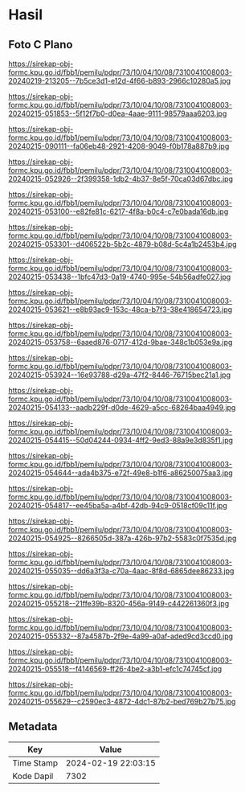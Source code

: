 # Hasil

## Foto C Plano

https://sirekap-obj-formc.kpu.go.id/fbb1/pemilu/pdpr/73/10/04/10/08/7310041008003-20240219-213205--7b5ce3d1-e12d-4f66-b893-2966c10280a5.jpg

https://sirekap-obj-formc.kpu.go.id/fbb1/pemilu/pdpr/73/10/04/10/08/7310041008003-20240215-051853--5f12f7b0-d0ea-4aae-9111-98579aaa6203.jpg

https://sirekap-obj-formc.kpu.go.id/fbb1/pemilu/pdpr/73/10/04/10/08/7310041008003-20240215-090111--fa06eb48-2921-4208-9049-f0b178a887b9.jpg

https://sirekap-obj-formc.kpu.go.id/fbb1/pemilu/pdpr/73/10/04/10/08/7310041008003-20240215-052926--2f399358-1db2-4b37-8e5f-70ca03d67dbc.jpg

https://sirekap-obj-formc.kpu.go.id/fbb1/pemilu/pdpr/73/10/04/10/08/7310041008003-20240215-053100--e82fe81c-6217-4f8a-b0c4-c7e0bada16db.jpg

https://sirekap-obj-formc.kpu.go.id/fbb1/pemilu/pdpr/73/10/04/10/08/7310041008003-20240215-053301--d406522b-5b2c-4879-b08d-5c4a1b2453b4.jpg

https://sirekap-obj-formc.kpu.go.id/fbb1/pemilu/pdpr/73/10/04/10/08/7310041008003-20240215-053438--1bfc47d3-0a19-4740-995e-54b56adfe027.jpg

https://sirekap-obj-formc.kpu.go.id/fbb1/pemilu/pdpr/73/10/04/10/08/7310041008003-20240215-053621--e8b93ac9-153c-48ca-b7f3-38e418654723.jpg

https://sirekap-obj-formc.kpu.go.id/fbb1/pemilu/pdpr/73/10/04/10/08/7310041008003-20240215-053758--6aaed876-0717-412d-9bae-348c1b053e9a.jpg

https://sirekap-obj-formc.kpu.go.id/fbb1/pemilu/pdpr/73/10/04/10/08/7310041008003-20240215-053924--16e93788-d29a-47f2-8446-76715bec21a1.jpg

https://sirekap-obj-formc.kpu.go.id/fbb1/pemilu/pdpr/73/10/04/10/08/7310041008003-20240215-054133--aadb229f-d0de-4629-a5cc-68264baa4949.jpg

https://sirekap-obj-formc.kpu.go.id/fbb1/pemilu/pdpr/73/10/04/10/08/7310041008003-20240215-054415--50d04244-0934-4ff2-9ed3-88a9e3d835f1.jpg

https://sirekap-obj-formc.kpu.go.id/fbb1/pemilu/pdpr/73/10/04/10/08/7310041008003-20240215-054644--ada4b375-e72f-49e8-b1f6-a86250075aa3.jpg

https://sirekap-obj-formc.kpu.go.id/fbb1/pemilu/pdpr/73/10/04/10/08/7310041008003-20240215-054817--ee45ba5a-a4bf-42db-94c9-0518cf09c11f.jpg

https://sirekap-obj-formc.kpu.go.id/fbb1/pemilu/pdpr/73/10/04/10/08/7310041008003-20240215-054925--8266505d-387a-426b-97b2-5583c0f7535d.jpg

https://sirekap-obj-formc.kpu.go.id/fbb1/pemilu/pdpr/73/10/04/10/08/7310041008003-20240215-055035--dd6a3f3a-c70a-4aac-8f8d-6865dee86233.jpg

https://sirekap-obj-formc.kpu.go.id/fbb1/pemilu/pdpr/73/10/04/10/08/7310041008003-20240215-055218--21ffe39b-8320-456a-9149-c442261360f3.jpg

https://sirekap-obj-formc.kpu.go.id/fbb1/pemilu/pdpr/73/10/04/10/08/7310041008003-20240215-055332--87a4587b-2f9e-4a99-a0af-aded9cd3ccd0.jpg

https://sirekap-obj-formc.kpu.go.id/fbb1/pemilu/pdpr/73/10/04/10/08/7310041008003-20240215-055518--f4146569-ff26-4be2-a3b1-efc1c74745cf.jpg

https://sirekap-obj-formc.kpu.go.id/fbb1/pemilu/pdpr/73/10/04/10/08/7310041008003-20240215-055629--c2590ec3-4872-4dc1-87b2-bed769b27b75.jpg


## Metadata

| Key        | Value               |
| ---------- | ------------------- |
| Time Stamp | 2024-02-19 22:03:15 |
| Kode Dapil | 7302                |



